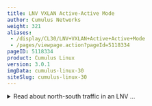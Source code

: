 ```yaml
---
title: LNV VXLAN Active-Active Mode
author: Cumulus Networks
weight: 321
aliases:
 - /display/CL30/LNV+VXLAN+Active+Active+Mode
 - /pages/viewpage.action?pageId=5118334
pageID: 5118334
product: Cumulus Linux
version: 3.0.1
imgData: cumulus-linux-30
siteSlug: cumulus-linux-30
---
```

<details>

*LNV active-active mode* allows a pair of
[MLAG](/version/cumulus-linux-30/Layer-1-and-Layer-2-Features/Multi-Chassis-Link-Aggregation-MLAG)
switches to act as a single VTEP, providing active-active VXLAN
termination for bare metal as well as virtualized workloads.

## Terminology and Definitions</span>

<table>
<colgroup>
<col style="width: 50%" />
<col style="width: 50%" />
</colgroup>
<thead>
<tr class="header">
<th><p>Term</p></th>
<th><p>Definition</p></th>
</tr>
</thead>
<tbody>
<tr class="odd">
<td><p>vxrd</p></td>
<td><p>VXLAN registration daemon. Runs on the switch that is mapping VLANs to VXLANs. The vxrd daemon needs to be configured to register to a service node. This turns the switch into a VTEP.</p></td>
</tr>
<tr class="even">
<td><p>VTEP</p></td>
<td><p>Virtual tunnel endpoint. This is an encapsulation and decapsulation point for VXLANs.</p></td>
</tr>
<tr class="odd">
<td><p>active-active VTEP</p></td>
<td><p>A pair of switches acting as a single VTEP.</p></td>
</tr>
<tr class="even">
<td><p>ToR</p></td>
<td><p>Top of Rack switch. Also referred to as a <em>leaf</em> or <em>access</em> switch.</p></td>
</tr>
<tr class="odd">
<td><p>Spine</p></td>
<td><p>The aggregation switch for multiple leafs. Specifically used when a data center is using a <a href="https://en.wikipedia.org/wiki/Clos_network" class="external-link">Clos network architecture.</a> Read more about the spine-leaf architecture in this <a href="http://go.cumulusnetworks.com/scalable-dcnetworks?utm_source=homepageslider&amp;utm_medium=search&amp;utm_campaign=Whitepaper-Building+Scalable+Datacenter+Networks" class="external-link">white paper</a>.</p></td>
</tr>
<tr class="even">
<td><p>vxsnd</p></td>
<td><p>VXLAN service node daemon, that can be run to register multiple VTEPs.</p></td>
</tr>
<tr class="odd">
<td><p>vxsn</p></td>
<td><p>The switch running the <code>vxsnd</code>. Also known as the VXLAN service node.</p></td>
</tr>
<tr class="even">
<td><p>exit leaf</p></td>
<td><p>A switch dedicated to peering the Clos network to an outside network. Also referred to as border leafs, service leafs or edge leafs.</p></td>
</tr>
<tr class="odd">
<td><p>anycast</p></td>
<td><p>When an IP address is advertised from multiple locations. Allows multiple devices to share the same IP and effectively load balance traffic across them. With LNV, anycast is used in 2 places:</p>
<ol>
<li><p>To share a VTEP IP address between a pair of MLAG switches.</p></li>
<li><p>To load balance traffic for service nodes (for example, service nodes share an IP address).</p></li>
</ol></td>
</tr>
<tr class="even">
<td><p>ASIC</p></td>
<td><p>Application-specific integrated circuit. Also referred to as hardware, or hardware accelerated. Encapsulation and decapsulation are required for the best performance VXLAN supported ASIC.</p></td>
</tr>
<tr class="odd">
<td><p>RIOT</p></td>
<td><p>Routing In and Out of Tunnels. Allows a VXLAN bridge to have a Switch VLAN interface associated with it, and traffic to exit a VXLAN into the layer 3 fabric.</p></td>
</tr>
</tbody>
</table>

## Configuring LNV Active-Active Mode</span>

LNV requires the following underlying technologies to work correctly.

<table>
<colgroup>
<col style="width: 50%" />
<col style="width: 50%" />
</colgroup>
<thead>
<tr class="header">
<th><p>Technology</p></th>
<th><p>More Information</p></th>
</tr>
</thead>
<tbody>
<tr class="odd">
<td><p>MLAG</p></td>
<td><p>Refer to the <a href="#src-5118334_LNVVXLANActive-ActiveMode-configuring">MLAG chapter</a> for more detailed configuration information. Configurations for the demonstration are provided below.</p></td>
</tr>
<tr class="even">
<td><p>OSPF or BGP</p></td>
<td><p>Refer to the <a href="/version/cumulus-linux-30/Layer-3-Features/Open-Shortest-Path-First-OSPF---Protocol">OSPF chapter</a> or the <a href="/version/cumulus-linux-30/Layer-3-Features/Border-Gateway-Protocol-BGP">BGP chapter</a> for more detailed configuration information. Configurations for the demonstration are provided below.</p></td>
</tr>
<tr class="odd">
<td><p>LNV</p></td>
<td><p>Refer to the LNV chapter for more detailed configuration information. Configurations for the demonstration are provided below.</p></td>
</tr>
<tr class="even">
<td><p>STP</p></td>
<td><p><a href="#src-5118334_LNVVXLANActive-ActiveMode-bpdu">BPDU filter and BPDU guard</a> should be enabled in the VXLAN interfaces if STP is enabled in the bridge that is connected to the VXLAN.<br />
Configurations for the demonstration are provided below.</p></td>
</tr>
</tbody>
</table>

### Active-Active VTEP Anycast IP Behavior</span>

Each individual switch within an MLAG pair should be provisioned with a
virtual IP address in the form of an anycast IP address for VXLAN
data-path termination. The VXLAN termination address is an anycast IP
address that you configure as a `clagd` parameter
(`clagd-vxlan-anycast-ip`) under the loopback interface. `clagd`
dynamically adds and removes this address as the loopback interface
address as follows:

|   |                                                                                                                                                                                                                                                            |
| - | ---------------------------------------------------------------------------------------------------------------------------------------------------------------------------------------------------------------------------------------------------------- |
| 1 | When the switches boot up,`  ifupdown2  `places all VXLAN interfaces in a [PROTO\_DOWN state](#src-5118334_LNVVXLANActive-ActiveMode-proto_down). The configured anycast addresses are not configured yet.                                                 |
| 2 | MLAG peering takes place, and a successful VXLAN interface consistency check between the switches occurs.                                                                                                                                                  |
| 3 | ` clagd  `(the daemon responsible for MLAG) adds the anycast address to the loopback interface. It then changes the local IP address of the VXLAN interface from a unique address to the anycast virtual IP address and puts the interface in an UP state. |

### Failure Scenario Behaviors</span>

| Scenario                                                                                      | Behavior                                                                                                                                                                                                                                                                                                                                                                            |
| --------------------------------------------------------------------------------------------- | ----------------------------------------------------------------------------------------------------------------------------------------------------------------------------------------------------------------------------------------------------------------------------------------------------------------------------------------------------------------------------------- |
| The peer link goes down.                                                                      | The primary MLAG switch continues to keep all VXLAN interfaces up with the anycast IP address while the secondary switch brings down all VXLAN interfaces and places them in a PROTO\_DOWN state. The secondary MLAG switch removes the anycast IP address from the loopback interface and changes the local IP address of the VXLAN interface to the configured unique IP address. |
| One of the switches goes down.                                                                | The other operational switch continues to use the anycast IP address.                                                                                                                                                                                                                                                                                                               |
| `clagd` is stopped.                                                                           | All VXLAN interfaces are put in a PROTO\_DOWN state. The anycast IP address is removed from the loopback interface and the local IP addresses of the VXLAN interfaces are changed from the anycast IP address to unique non-virtual IP addresses.                                                                                                                                   |
| MLAG peering could not be established between the switches.                                   | `clagd` brings up all the VXLAN interfaces after the reload timer expires with the configured unique IP address. This allows the VXLAN interface to be up and running on both switches even though peering is not established.                                                                                                                                                      |
| When the peer link goes down but the peer switch is up ( that is, the backup link is active). | All VXLAN interfaces are put into a PROTO\_DOWN state on the secondary switch.                                                                                                                                                                                                                                                                                                      |
| A configuration mismatch between the MLAG switches                                            | The VXLAN interface is placed into a PROTO\_DOWN state on the secondary switch.                                                                                                                                                                                                                                                                                                     |

### Checking VXLAN Interface Configuration Consistency</span>

The LNV active-active configuration for a given VXLAN interface has to
be consistent between the MLAG switches for correct traffic behavior.
MLAG ensures that the configuration consistency is met before bringing
the VXLAN interfaces up.

The consistency checks include:

  - The anycast virtual IP address for VXLAN termination must be the
    same on each pair of switches.

  - A VXLAN interface with the same VXLAN-ID must be configured and
    administratively up on both switches.

You can use the `clagctl` command to check if any VXLAN switches are in
a PROTO\_DOWN state.

### Configuring the Anycast IP Address</span>

With MLAG peering, both switches use an anycast IP address for VXLAN
encapsulation and decapsulation. This allows remote VTEPs to learn the
host MAC addresses attached to the MLAG switches against one logical
VTEP, even though the switches independently encapsulate and decapsulate
layer 2 traffic originating from the host. The anycast address under the
loopback interface can be configured as shown below.

{{% imgOld 0 %}}

**leaf01:** `/etc/network/interfaces` **snippet**

    auto lo
    iface lo inet loopback
      address 10.0.0.11/32
      vxrd-src-ip 10.0.0.11
      vxrd-svcnode-ip 10.10.10.10
      clagd-vxlan-anycast-ip 10.10.10.20

**leaf02:** `/etc/network/interfaces` **snippet**

    auto lo
    iface lo inet loopback
      address 10.0.0.12/32
      vxrd-src-ip 10.0.0.12
      vxrd-svcnode-ip 10.10.10.10
      clagd-vxlan-anycast-ip 10.10.10.20

#### Explanation of Variables</span>

<table>
<colgroup>
<col style="width: 50%" />
<col style="width: 50%" />
</colgroup>
<thead>
<tr class="header">
<th><p>Variable</p></th>
<th><p>Explanation</p></th>
</tr>
</thead>
<tbody>
<tr class="odd">
<td><pre><code>vxrd-src-ip</code></pre></td>
<td><p>The unique IP address for the vxrd to bind to.</p></td>
</tr>
<tr class="even">
<td><pre><code>vxrd-svcnode-ip</code></pre></td>
<td><p>The service node anycast IP address in the topology. In this demonstration, this is an anycast IP address being shared by both spine switches.</p></td>
</tr>
<tr class="odd">
<td><pre><code>clagd-vxlan-anycast-ip</code></pre></td>
<td><p>The anycast address for the MLAG pair to share and bind to when MLAG is up and running.</p></td>
</tr>
</tbody>
</table>

## Example VXLAN Active-Active Configuration</span>

{{% imgOld 1 %}}

Note the configuration of the local IP address in the VXLAN interfaces
below. They are configured with individual IP addresses, which `clagd`
changes to anycast upon MLAG peering.

### Quagga Configuration</span>

The layer 3 fabric can be configured using BGP or OSPF. The following
example uses BGP unnumbered. The MLAG switch configuration for the
topology above is shown below.

### Layer 3 IP Addressing</span>

The IP address configuration for this example:

<table>
<colgroup>
<col style="width: 50%" />
<col style="width: 50%" />
</colgroup>
<tbody>
<tr class="odd">
<td><p><strong>spine01:</strong> <code>/etc/network/interfaces</code></p>
<pre><code>auto lo
iface lo inet loopback
    address 10.0.0.21/32
    address 10.10.10.10/32
    
auto eth0
iface eth0 inet dhcp
 
# downlinks
auto swp1
iface swp1
 
auto swp2
iface swp2
 
auto swp3
iface swp3
 
auto swp4
iface swp4
 
auto swp29
iface swp29
 
auto swp30
iface swp30</code></pre></td>
<td><p><strong>spine02:</strong> <code>/etc/network/interfaces</code></p>
<pre><code>auto lo
iface lo inet loopback
    address 10.0.0.22/32
    address 10.10.10.10/32
 
auto eth0
iface eth0 inet dhcp
 
# downlinks
auto swp1
iface swp1
 
auto swp2
iface swp2
 
auto swp3
iface swp3
 
auto swp4
iface swp4
 
auto swp29
iface swp29
 
auto swp30
iface swp30</code></pre></td>
</tr>
<tr class="even">
<td><p><strong>leaf01:</strong> <code>/etc/network/interfaces</code></p>
<pre><code>auto lo
iface lo inet loopback
    address 10.0.0.11/32
    vxrd-src-ip 10.0.0.11
    vxrd-svcnode-ip 10.10.10.10
    clagd-vxlan-anycast-ip 10.10.10.20
       
auto eth0
iface eth0 inet dhcp
 
# peerlinks
auto swp49
iface swp49
 
auto swp50
iface swp50
 
auto peerlink
iface peerlink
  bond-slaves swp49 swp50
  bond-mode 802.3ad
  bond-miimon 100
  bond-use-carrier 1
  bond-lacp-rate 1
  bond-min-links 1
  bond-xmit-hash-policy layer3+4
      
auto peerlink.4094
iface peerlink.4094
  address 169.254.1.1/30
  clagd-peer-ip 169.254.1.2
  clagd-backup-ip 10.0.0.12 
  clagd-sys-mac 44:39:39:FF:40:94
 
# Downlinks
auto swp1
iface swp1
 
  
auto bond0 
iface bond0
    bond-slaves swp1 
    clag-id 1
    bond-miimon 100
    bond-min-links 1
    bond-mode 802.3ad
    bond-xmit-hash-policy layer3+4
    bond-lacp-rate 1       
 
# bridges / vlan that contain peerlink and downlinks for L2 connectivity
 
auto native
iface native
  bridge-ports peerlink bond0 vxlan1
  bridge-stp on
  mstpctl-portbpdufilter vxlan1=yes
  mstpctl-bpduguard vxlan1=yes 
     
auto vlan10
iface vlan10
  bridge-ports peerlink.10 bond0.10 vxlan10
  bridge-stp on
  mstpctl-portbpdufilter vxlan10=yes
  mstpctl-bpduguard vxlan10=yes      
 
auto vlan20
iface vlan20
  bridge-ports peerlink.20 bond0.20 vxlan20
  bridge-stp on
  mstpctl-portbpdufilter vxlan20=yes
  mstpctl-bpduguard vxlan20=yes
 
#vxlan config
auto vxlan1
iface vxlan1
  vxlan-id 1
  vxlan-local-tunnelip 10.0.0.11
  
auto vxlan10
iface vxlan10
  vxlan-id 10
  vxlan-local-tunnelip 10.0.0.11
    
auto vxlan20
iface vxlan20
  vxlan-id 20
  vxlan-local-tunnelip 10.0.0.11
  
# uplinks
auto swp51
iface swp51
 
auto swp52
iface swp52  </code></pre></td>
<td><p><strong>leaf02:</strong> <code>/etc/network/interfaces</code></p>
<pre><code>auto lo
iface lo inet loopback
    address 10.0.0.12/32
    vxrd-src-ip 10.0.0.12
    vxrd-svcnode-ip 10.10.10.10
    clagd-vxlan-anycast-ip 10.10.10.20
       
auto eth0
iface eth0 inet dhcp
 
# peerlinks
auto swp49
iface swp49
 
auto swp50
iface swp50
 
auto peerlink
iface peerlink
  bond-slaves swp49 swp50
  bond-mode 802.3ad
  bond-miimon 100
  bond-use-carrier 1
  bond-lacp-rate 1
  bond-min-links 1
  bond-xmit-hash-policy layer3+4
      
auto peerlink.4094
iface peerlink.4094
  address 169.254.1.2/30
  clagd-peer-ip 169.254.1.1
  clagd-backup-ip 10.0.0.11
  clagd-sys-mac 44:39:39:FF:40:94
 
# Downlinks
auto swp1
iface swp1
 
  
auto bond0 
iface bond0
    bond-slaves swp1 
    clag-id 1
    bond-miimon 100
    bond-min-links 1
    bond-mode 802.3ad
    bond-xmit-hash-policy layer3+4
    bond-lacp-rate 1       
 
# bridges / vlan that contain peerlink and downlinks for L2 connectivity
 
auto native
iface native
  bridge-ports peerlink bond0 vxlan1
  bridge-stp on
  mstpctl-portbpdufilter vxlan1=yes
  mstpctl-bpduguard vxlan1=yes    
   
auto vlan10
iface vlan10
  bridge-ports peerlink.10 bond0.10 vxlan10
  bridge-stp on
  mstpctl-portbpdufilter vxlan10=yes
  mstpctl-bpduguard vxlan10=yes      
 
auto vlan20
iface vlan20
  bridge-ports peerlink.20 bond0.20 vxlan20
  bridge-stp on
  mstpctl-portbpdufilter vxlan20=yes
  mstpctl-bpduguard vxlan20=yes
 
#vxlan config
auto vxlan1
iface vxlan1
  vxlan-id 1
  vxlan-local-tunnelip 10.0.0.12
  
auto vxlan10
iface vxlan10
  vxlan-id 10
  vxlan-local-tunnelip 10.0.0.12
    
auto vxlan20
iface vxlan20
  vxlan-id 20
  vxlan-local-tunnelip 10.0.0.12
  
# uplinks
auto swp51
iface swp51
 
auto swp52
iface swp52  </code></pre></td>
</tr>
<tr class="odd">
<td><p><strong>leaf3:</strong> <code>/etc/network/interfaces</code></p>
<pre><code>auto lo
iface lo inet loopback
  address 10.0.0.13/32
  vxrd-src-ip 10.0.0.13
  vxrd-svcnode-ip 10.10.10.10
  clagd-vxlan-anycast-ip 10.10.10.30
       
auto eth0
iface eth0 inet dhcp
 
# peerlinks
auto swp49
iface swp49
 
auto swp50
iface sw50p
 
auto peerlink
iface peerlink
  bond-slaves swp49 swp50
  bond-mode 802.3ad
  bond-miimon 100
  bond-use-carrier 1
  bond-lacp-rate 1
  bond-min-links 1
  bond-xmit-hash-policy layer3+4
      
auto peerlink.4094
iface peerlink.4094
  address 169.254.1.1/30
  clagd-peer-ip 169.254.1.2
  clagd-backup-ip 10.0.0.14
  clagd-sys-mac 44:39:39:FF:40:95
 
# Downlinks
auto swp1
iface swp1
  
auto bond0 
iface bond0
    bond-slaves swp1 
    clag-id 1
    bond-miimon 100
    bond-min-links 1
    bond-mode 802.3ad
    bond-xmit-hash-policy layer3+4
    bond-lacp-rate 1       
 
# bridges / vlan that contain peerlink and downlinks for L2 connectivity
 
auto native
iface native
  bridge-ports peerlink bond0 vxlan1
  bridge-stp on
  mstpctl-portbpdufilter vxlan1=yes
  mstpctl-bpduguard vxlan1=yes    
   
auto vlan10
iface vlan10
  bridge-ports peerlink.10 bond0.10 vxlan10
  bridge-stp on
  mstpctl-portbpdufilter vxlan10=yes
  mstpctl-bpduguard vxlan10=yes      
 
auto vlan20
iface vlan20
  bridge-ports peerlink.20 bond0.20 vxlan20
  bridge-stp on
  mstpctl-portbpdufilter vxlan20=yes
  mstpctl-bpduguard vxlan20=yes
 
#vxlan config
auto vxlan1
iface vxlan1
  vxlan-id 1
  vxlan-local-tunnelip 10.0.0.13
    
auto vxlan10
iface vxlan10
  vxlan-id 10
  vxlan-local-tunnelip 10.0.0.13
    
auto vxlan20
iface vxlan20
  vxlan-id 20
  vxlan-local-tunnelip 10.0.0.13
  
# uplinks
auto swp51
iface swp51
 
auto swp52
iface swp52    </code></pre></td>
<td><p><strong>leaf4:</strong> <code>/etc/network/interfaces</code></p>
<pre><code>auto lo
iface lo inet loopback
  address 10.0.0.14/32
  vxrd-src-ip 10.0.0.14
  vxrd-svcnode-ip 10.10.10.10
  clagd-vxlan-anycast-ip 10.10.10.30
       
auto eth0
iface eth0 inet dhcp
 
# peerlinks
auto swp49
iface swp49
 
auto swp50
iface swp50
 
auto peerlink
iface peerlink
  bond-slaves swp49 swp50
  bond-mode 802.3ad
  bond-miimon 100
  bond-use-carrier 1
  bond-lacp-rate 1
  bond-min-links 1
  bond-xmit-hash-policy layer3+4
      
auto peerlink.4094
iface peerlink.4094
  address 169.254.1.2/30
  clagd-peer-ip 169.254.1.1
  clagd-backup-ip 10.0.0.13
  clagd-sys-mac 44:39:39:FF:40:95
 
# Downlinks
auto swp1
iface swp1
  
auto bond0 
iface bond0
    bond-slaves swp1 
    clag-id 1
    bond-miimon 100
    bond-min-links 1
    bond-mode 802.3ad
    bond-xmit-hash-policy layer3+4
    bond-lacp-rate 1       
 
# bridges / vlan that contain peerlink and downlinks for L2 connectivity
 
auto native
iface native
  bridge-ports peerlink bond0 vxlan1
  bridge-stp on
  mstpctl-portbpdufilter vxlan1=yes
  mstpctl-bpduguard vxlan1=yes    
   
auto vlan10
iface vlan10
  bridge-ports peerlink.10 bond0.10 vxlan10
  bridge-stp on
  mstpctl-portbpdufilter vxlan10=yes
  mstpctl-bpduguard vxlan10=yes      
 
auto vlan20
iface vlan20
  bridge-ports peerlink.20 bond0.20 vxlan20
  bridge-stp on
  mstpctl-portbpdufilter vxlan20=yes
  mstpctl-bpduguard vxlan20=yes
 
#vxlan config
auto vxlan1
iface vxlan1
  vxlan-id 1
  vxlan-local-tunnelip 10.0.0.14
  
auto vxlan10
iface vxlan10
  vxlan-id 10
  vxlan-local-tunnelip 10.0.0.14
    
auto vxlan20
iface vxlan20
  vxlan-id 20
  vxlan-local-tunnelip 10.0.0.14
  
# uplinks
auto swp51
iface swp51
 
auto swp52
iface swp52    </code></pre></td>
</tr>
</tbody>
</table>

### Quagga Configuration</span>

The service nodes and registration nodes must all be routable between
each other. The L3 fabric on Cumulus Linux can either be BGP or OSPF. In
this example, OSPF is used to demonstrate full reachability.

The Quagga configuration using OSPF:

<table>
<colgroup>
<col style="width: 50%" />
<col style="width: 50%" />
</colgroup>
<tbody>
<tr class="odd">
<td><p><strong>spine01:</strong>/etc/quagga/Quagga.conf</p>
<pre><code>!
interface swp1
 no ipv6 nd suppress-ra
 ipv6 nd ra-interval 3
!
interface swp2
 no ipv6 nd suppress-ra
 ipv6 nd ra-interval 3
!
interface swp3
 no ipv6 nd suppress-ra
 ipv6 nd ra-interval 3
!
interface swp4
 no ipv6 nd suppress-ra
 ipv6 nd ra-interval 3
!
interface swp29
 no ipv6 nd suppress-ra
 ipv6 nd ra-interval 3
!
interface swp30
 no ipv6 nd suppress-ra
 ipv6 nd ra-interval 3
!
router bgp 65020
  bgp router-id 10.0.0.21
  network 10.0.0.21/32
  network 10.10.10.10/32
  maximum-paths 64
  bgp bestpath as-path multipath-relax
  bgp bestpath compare-routerid
  bgp default show-hostname  
  neighbor FABRIC peer-group
  neighbor FABRIC remote-as external
  neighbor FABRIC description Internal Fabric Network
  neighbor FABRIC advertisement-interval 0
  neighbor FABRIC timers 1 3
  neighbor FABRIC timers connect 3
  neighbor FABRIC capability extended-nexthop
  neighbor FABRIC prefix-list dc-spine in
  neighbor FABRIC prefix-list dc-spine out
  neighbor swp1 interface
  neighbor swp1 peer-group FABRIC
  neighbor swp2 interface
  neighbor swp2 peer-group FABRIC
  neighbor swp3 interface
  neighbor swp3 peer-group FABRIC
  neighbor swp4 interface
  neighbor swp4 peer-group FABRIC
  neighbor swp29 interface
  neighbor swp29 peer-group FABRIC
  neighbor swp30 interface
  neighbor swp30 peer-group FABRIC      
!
ip prefix-list dc-spine seq 10 permit 0.0.0.0/0
ip prefix-list dc-spine seq 15 permit 10.0.0.0/24 le 32
ip prefix-list dc-spine seq 20 permit 10.10.10.0/24 le 32
ip prefix-list dc-spine seq 30 permit 172.16.1.0/24
ip prefix-list dc-spine seq 40 permit 172.16.2.0/24
ip prefix-list dc-spine seq 50 permit 172.16.3.0/24
ip prefix-list dc-spine seq 60 permit 172.16.4.0/24
ip prefix-list dc-spine seq 500 deny any
!</code></pre></td>
<td><p><strong>spine02:</strong> /etc/quagga/Quagga.conf</p>
<pre><code>!
interface swp1
 no ipv6 nd suppress-ra
 ipv6 nd ra-interval 3
!
interface swp2
 no ipv6 nd suppress-ra
 ipv6 nd ra-interval 3
!
interface swp3
 no ipv6 nd suppress-ra
 ipv6 nd ra-interval 3
!
interface swp4
 no ipv6 nd suppress-ra
 ipv6 nd ra-interval 3
!
interface swp29
 no ipv6 nd suppress-ra
 ipv6 nd ra-interval 3
!
interface swp30
 no ipv6 nd suppress-ra
 ipv6 nd ra-interval 3
!
router bgp 65020
  bgp router-id 10.0.0.22
  network 10.0.0.22/32
  network 10.10.10.10/32
  maximum-paths 64
  bgp bestpath as-path multipath-relax
  bgp bestpath compare-routerid
  bgp default show-hostname  
  neighbor FABRIC peer-group
  neighbor FABRIC remote-as external
  neighbor FABRIC description Internal Fabric Network
  neighbor FABRIC advertisement-interval 0
  neighbor FABRIC timers 1 3
  neighbor FABRIC timers connect 3
  neighbor FABRIC capability extended-nexthop
  neighbor FABRIC prefix-list dc-spine in
  neighbor FABRIC prefix-list dc-spine out
  neighbor swp1 interface
  neighbor swp1 peer-group FABRIC
  neighbor swp2 interface
  neighbor swp2 peer-group FABRIC
  neighbor swp3 interface
  neighbor swp3 peer-group FABRIC
  neighbor swp4 interface
  neighbor swp4 peer-group FABRIC
  neighbor swp29 interface
  neighbor swp29 peer-group FABRIC  
  neighbor swp30 interface
  neighbor swp30 peer-group FABRIC  
!
ip prefix-list dc-spine seq 10 permit 0.0.0.0/0
ip prefix-list dc-spine seq 15 permit 10.0.0.0/24 le 32
ip prefix-list dc-spine seq 20 permit 10.10.10.0/24 le 32
ip prefix-list dc-spine seq 30 permit 172.16.1.0/24
ip prefix-list dc-spine seq 40 permit 172.16.2.0/24
ip prefix-list dc-spine seq 50 permit 172.16.3.0/24
ip prefix-list dc-spine seq 60 permit 172.16.4.0/24
ip prefix-list dc-spine seq 500 deny any
!</code></pre></td>
</tr>
<tr class="even">
<td><p><strong>leaf01:</strong> /etc/quagga/Quagga.conf</p>
<pre><code>!
interface swp51
 no ipv6 nd suppress-ra
 ipv6 nd ra-interval 3
!
interface swp52
 no ipv6 nd suppress-ra
 ipv6 nd ra-interval 3
!
router bgp 65011
  bgp router-id 10.0.0.11
  network 10.0.0.11/32 
  network 172.16.1.0/24
  network 10.10.10.20/32
  maximum-paths 64
  bgp bestpath as-path multipath-relax
  bgp bestpath compare-routerid
  bgp default show-hostname  
  neighbor FABRIC peer-group
  neighbor FABRIC remote-as external
  neighbor FABRIC description Internal Fabric Network
  neighbor FABRIC advertisement-interval 0
  neighbor FABRIC timers 1 3
  neighbor FABRIC timers connect 3
  neighbor FABRIC capability extended-nexthop
  neighbor FABRIC filter-list dc-leaf-out out
  neighbor swp51 interface
  neighbor swp51 peer-group FABRIC
  neighbor swp52 interface
  neighbor swp52 peer-group FABRIC
!
ip as-path access-list dc-leaf-out permit ^$
!</code></pre></td>
<td><p><strong>leaf02:</strong> /etc/quagga/Quagga.conf</p>
<pre><code>!
interface swp51
 no ipv6 nd suppress-ra
 ipv6 nd ra-interval 3
!
interface swp52
 no ipv6 nd suppress-ra
 ipv6 nd ra-interval 3
!
router bgp 65012
  bgp router-id 10.0.0.12
  network 10.0.0.12/32
  network 172.16.1.0/24
  network 10.10.10.20/32
  maximum-paths 64
  bgp bestpath as-path multipath-relax
  bgp bestpath compare-routerid
  bgp default show-hostname  
  neighbor FABRIC peer-group
  neighbor FABRIC remote-as external
  neighbor FABRIC description Internal Fabric Network
  neighbor FABRIC advertisement-interval 0
  neighbor FABRIC timers 1 3
  neighbor FABRIC timers connect 3
  neighbor FABRIC capability extended-nexthop
  neighbor FABRIC filter-list dc-leaf-out out
  neighbor swp51 interface
  neighbor swp51 peer-group FABRIC
  neighbor swp52 interface
  neighbor swp52 peer-group FABRIC
!
ip as-path access-list dc-leaf-out permit ^$
!</code></pre></td>
</tr>
<tr class="odd">
<td><p><strong>leaf03:</strong> /etc/quagga/Quagga.conf</p>
<pre><code>!
interface swp51
 no ipv6 nd suppress-ra
 ipv6 nd ra-interval 3
!
interface swp52
 no ipv6 nd suppress-ra
 ipv6 nd ra-interval 3
!
router bgp 65013
  bgp router-id 10.0.0.13
  network 10.0.0.13/32
  network 172.16.3.0/24
  network 10.10.10.30/32
  maximum-paths 64
  bgp bestpath as-path multipath-relax
  bgp bestpath compare-routerid
  bgp default show-hostname  
  neighbor FABRIC peer-group
  neighbor FABRIC remote-as external
  neighbor FABRIC description Internal Fabric Network
  neighbor FABRIC advertisement-interval 0
  neighbor FABRIC timers 1 3
  neighbor FABRIC timers connect 3
  neighbor FABRIC capability extended-nexthop
  neighbor FABRIC filter-list dc-leaf-out out
  neighbor swp51 interface
  neighbor swp51 peer-group FABRIC
  neighbor swp52 interface
  neighbor swp52 peer-group FABRIC
!
ip as-path access-list dc-leaf-out permit ^$
!</code></pre></td>
<td><p><strong>leaf04:</strong> /etc/quagga/Quagga.conf</p>
<pre><code>!
interface swp51
 no ipv6 nd suppress-ra
 ipv6 nd ra-interval 3
!
interface swp52
 no ipv6 nd suppress-ra
 ipv6 nd ra-interval 3
!
router bgp 65014
  bgp router-id 10.0.0.14
  network 10.0.0.14/32
  network 172.16.3.0/24
  network 10.10.10.30/32
  maximum-paths 64
  bgp bestpath as-path multipath-relax
  bgp bestpath compare-routerid
  bgp default show-hostname  
  neighbor FABRIC peer-group
  neighbor FABRIC remote-as external
  neighbor FABRIC description Internal Fabric Network
  neighbor FABRIC advertisement-interval 0
  neighbor FABRIC timers 1 3
  neighbor FABRIC timers connect 3
  neighbor FABRIC capability extended-nexthop
  neighbor FABRIC filter-list dc-leaf-out out
  neighbor swp51 interface
  neighbor swp51 peer-group FABRIC
  neighbor swp52 interface
  neighbor swp52 peer-group FABRIC
!
ip as-path access-list dc-leaf-out permit ^$
!</code></pre></td>
</tr>
</tbody>
</table>

### Host Configuration</span>

In this example, the servers are running Ubuntu 14.04. A layer2 bond
must be mapped from server01 and server03 to the respective switch. In
Ubuntu this is done with subinterfaces.

<table>
<colgroup>
<col style="width: 50%" />
<col style="width: 50%" />
</colgroup>
<tbody>
<tr class="odd">
<td><p><strong>server01</strong></p>
<pre><code>auto lo
iface lo inet loopback
 
auto lo
iface lo inet static
  address 10.0.0.31/32
  
auto eth0
iface eth0 inet dhcp
 
auto eth1
iface eth1 inet manual
    bond-master bond0
        
auto eth2
iface eth2 inet manual
    bond-master bond0
    
auto bond0
iface bond0 inet static
  bond-slaves none
  bond-miimon 100
  bond-min-links 1
  bond-mode 802.3ad
  bond-xmit-hash-policy layer3+4
  bond-lacp-rate 1
  address 172.16.1.101/24
 
auto bond0.10
iface bond0.10 inet static
  address 172.16.10.101/24
  
auto bond0.20
iface bond0.20 inet static
  address 172.16.20.101/24</code></pre></td>
<td><p><strong>server03</strong></p>
<pre><code>auto lo
iface lo inet loopback
 
auto lo
iface lo inet static
  address 10.0.0.33/32
  
auto eth0
iface eth0 inet dhcp
 
auto eth1
iface eth1 inet manual
    bond-master bond0
        
auto eth2
iface eth2 inet manual
    bond-master bond0
    
auto bond0
iface bond0 inet static
  bond-slaves none
  bond-miimon 100
  bond-min-links 1
  bond-mode 802.3ad
  bond-xmit-hash-policy layer3+4
  bond-lacp-rate 1
  address 172.16.1.103/24
 
auto bond0.10
iface bond0.10 inet static
  address 172.16.10.103/24
  
auto bond0.20
iface bond0.20 inet static
  address 172.16.20.103/24</code></pre></td>
</tr>
</tbody>
</table>

### Enable the Registration Daemon</span>

The registration daemon (`vxrd`) must be enabled on each ToR switch
acting as a VTEP, that is participating in LNV. The daemon is installed
by default.

1.  Open the `/etc/default/vxrd` configuration file in a text editor.

2.  Enable the daemon, then save the file.
    
        START=yes

3.  Restart the `vxrd` daemon.
    
        cumulus@leaf:~$ sudo systemctl restart vxrd.service

### Configuring a VTEP</span>

The registration node was configured earlier in
`/etc/network/interfaces`; no additional configuration is typically
needed. Alternatively, the configuration can be done in
`/etc/vxrd.conf`, which has additional configuration knobs available.

### Enable the Service Node Daemon</span>

1.  Open the `/etc/default/vxsnd` configuration file in a text editor.

2.  Enable the daemon, then save the file:
    
        START=yes

3.  Restart the daemon.
    
        cumulus@spine:~$ sudo systemctl restart vxsnd.service

### Configuring the Service Node</span>

To configure the service node daemon, edit the `/etc/vxsnd.conf`
configuration file:

<table>
<colgroup>
<col style="width: 50%" />
<col style="width: 50%" />
</colgroup>
<tbody>
<tr class="odd">
<td><details>
<p><strong>spine01:</strong> /etc/vxsnd.conf</p>
<pre><code>svcnode_ip = 10.10.10.10
 
src_ip = 10.0.0.21
 
svcnode_peers = 10.0.0.21 10.0.0.22</code></pre>
<summary>Full configuration of vxsnd.conf </summary>
<pre><code>[common]
# Log level is one of DEBUG, INFO, WARNING, ERROR, CRITICAL
#loglevel = INFO
 
# Destination for log message.  Can be a file name, &#39;stdout&#39;, or &#39;syslog&#39;
#logdest = syslog
 
# log file size in bytes. Used when logdest is a file
#logfilesize = 512000
 
# maximum number of log files stored on disk. Used when logdest is a file
#logbackupcount = 14
 
# The file to write the pid. If using monit, this must match the one
# in the vxsnd.rc
#pidfile = /var/run/vxsnd.pid
 
# The file name for the unix domain socket used for mgmt.
#udsfile = /var/run/vxsnd.sock
 
# UDP port for vxfld control messages
#vxfld_port = 10001
 
# This is the address to which registration daemons send control messages for
# registration and/or BUM packets for replication
svcnode_ip = 10.10.10.10
 
# Holdtime (in seconds) for soft state. It is used when sending a
# register msg to peers in response to learning a &lt;vni, addr&gt; from a
# VXLAN data pkt
#holdtime = 90
 
# Local IP address to bind to for receiving inter-vxsnd control traffic
src_ip = 10.0.0.21
 
[vxsnd]
# Space separated list of IP addresses of vxsnd to share state with
svcnode_peers = 10.0.0.21 10.0.0.22
 
# When set to true, the service node will listen for vxlan data traffic
# Note: Use 1, yes, true, or on, for True and 0, no, false, or off,
# for False
#enable_vxlan_listen = true
 
# When set to true, the svcnode_ip will be installed on the loopback
# interface, and it will be withdrawn when the vxsnd is no longer in
# service.  If set to true, the svcnode_ip configuration
# variable must be defined.
# Note: Use 1, yes, true, or on, for True and 0, no, false, or off,
# for False
#install_svcnode_ip = false
 
# Seconds to wait before checking the database to age out stale entries
#age_check = 90</code></pre>
</details></td>
<td><details>
<p><strong>spine02:</strong> <code>/etc/vxsnd.conf</code></p>
<pre><code>svcnode_ip = 10.10.10.10
 
src_ip = 10.0.0.22
 
svcnode_peers = 10.0.0.21 10.0.0.22</code></pre>
<summary>Full configuration of vxsnd.conf </summary>
<pre><code>[common]
# Log level is one of DEBUG, INFO, WARNING, ERROR, CRITICAL
#loglevel = INFO
 
# Destination for log message.  Can be a file name, &#39;stdout&#39;, or &#39;syslog&#39;
#logdest = syslog
 
# log file size in bytes. Used when logdest is a file
#logfilesize = 512000
 
# maximum number of log files stored on disk. Used when logdest is a file
#logbackupcount = 14
 
# The file to write the pid. If using monit, this must match the one
# in the vxsnd.rc
#pidfile = /var/run/vxsnd.pid
 
# The file name for the unix domain socket used for mgmt.
#udsfile = /var/run/vxsnd.sock
 
# UDP port for vxfld control messages
#vxfld_port = 10001
 
# This is the address to which registration daemons send control messages for
# registration and/or BUM packets for replication
svcnode_ip = 10.10.10.10
 
# Holdtime (in seconds) for soft state. It is used when sending a
# register msg to peers in response to learning a &lt;vni, addr&gt; from a
# VXLAN data pkt
#holdtime = 90
 
# Local IP address to bind to for receiving inter-vxsnd control traffic
src_ip = 10.0.0.22
 
[vxsnd]
# Space separated list of IP addresses of vxsnd to share state with
svcnode_peers = 10.0.0.21 10.0.0.22
 
# When set to true, the service node will listen for vxlan data traffic
# Note: Use 1, yes, true, or on, for True and 0, no, false, or off,
# for False
#enable_vxlan_listen = true
 
# When set to true, the svcnode_ip will be installed on the loopback
# interface, and it will be withdrawn when the vxsnd is no longer in
# service.  If set to true, the svcnode_ip configuration
# variable must be defined.
# Note: Use 1, yes, true, or on, for True and 0, no, false, or off,
# for False
#install_svcnode_ip = false
 
# Seconds to wait before checking the database to age out stale entries
#age_check = 90</code></pre>
</details></td>
</tr>
</tbody>
</table>

## North-South Traffic in an LNV Environment (Advanced)</span>

The following configuration is recommended for advanced users, because
it describes a non-standard configuration where the service node and
registration node reside on the same switch, which is not the supported
use case.

<summary>Read about north-south traffic in an LNV ... </summary>

The table below covers some of the scenarios for configuring VXLAN
gateways (for traffic to exit an L2 VXLAN), as well as a few
advantages/caveats of each:

<table>
<colgroup>
<col style="width: 33%" />
<col style="width: 33%" />
<col style="width: 33%" />
</colgroup>
<thead>
<tr class="header">
<th><p>Gateway Is Configured</p></th>
<th><p>Advantages</p></th>
<th><p>Caveats</p></th>
</tr>
</thead>
<tbody>
<tr class="odd">
<td><p>Using a pair of exit leafs</p></td>
<td><p>This is the simplest configuration available. Many large data centers use exit leafs to allow for consolidation of network services (firewalls, load balancers, etc); performing the VXLAN gateway on the exit leafs is thus a logical choice. None of the caveats for the other two configuration methods exist for exit leafs.</p></td>
<td><ul>
<li><p>Exit leafs should be able to handle all VXLANs simultaneously (since they have to act as a gateway for every VXLAN configured).</p></li>
<li><p>The bandwidth that the data center holistically has to service providers should be able to be handled by the exit leafs.</p></li>
<li><p>In high bandwidth scenarios these caveats can be mitigated by having multiple pairs of exit leafs.</p></li>
</ul></td>
</tr>
<tr class="even">
<td><p>Using every pair of leafs</p></td>
<td><p>Any pair of leafs can allow traffic to exit to the internet.</p></td>
<td><p>If VXLAN tenant separation must be maintained (so VXLAN10 can't talk to VXLAN20 ever without going through a firewall), iptables/ACLs or VRFs must be used to separate traffic, to ensure it can't bypass security policies. This increases complexity on the rest of the network, as policies must exist on all devices to keep traffic segregated. If there is no segregation requirements, this caveat does not exist.</p></td>
</tr>
<tr class="odd">
<td><p>Using a pair of spines</p></td>
<td><p>Configuration complexity only exists on the Spine switches, Leaf switches have no configuration changes from a default LNV configuration. This also works for small data centers or a PoP (Point of Presence) where exit leafs are out of scope.</p></td>
<td><p>The <code>vxrd</code> and <code>vxsnd</code> daemon must be on the same pair of switches. This means that 4 IP addresses must be used on conjunction and distributed into the fabric:</p>
<ul>
<li><p>One unique loopback IP address for <code>vxrd</code></p></li>
<li><p>One anycast for <code>vxrd</code></p></li>
<li><p>One unique loopback IP address for <code>vxsnd</code></p></li>
<li><p>One anycast for <code>vxsnd</code></p></li>
</ul>
<p>This is because <code>vxrd</code> and <code>vxsnd</code> use the same port to communicate, and need another set of IP addresses to make a different socket (IP address + port) to allow communication to happen between the <code>vxrd</code> and <code>vxsnd</code> daemons properly.</p></td>
</tr>
</tbody>
</table>

### <span id="src-5118334_LNVVXLANActive-ActiveMode-exitleafs" class="confluence-anchor-link"></span>Using a Pair of Exit Leafs </span>

One method of exiting a network is using the gateway on the exit leafs
themselves.

#### Exiting a VXLAN with a Broadcom Trident II</span>

The Trident II ASIC has a limitation where a L2 bridge that contains a
VXLAN interface can not also have an IP address assigned to it. This is
an expected limitation with this ASIC, because of the ordering of the
decapsulation. A packet that is decapsulated will already have passed
the portion of the ASIC capable of reading the IP address lookup (for
example, VXLAN lookup happens before IP address lookup).

Refer to the [Cumulus Networks Hardware Compatibility
List](https://cumulusnetworks.com/hcl) to determine which ASIC is
running on the switch.

The code snippet below illustrates this concept:

    auto example_bridge
    iface example_bridge
      bridge-ports VXLAN10 
      address 5.5.5.1/24
     
    auto VXLAN10
    iface VXLAN10
      vxlan-id 10

{{%notice warning%}}

The above snippet will not work on ASICs not capable of RIOT. This will
not work on the Broadcom Trident II.

{{%/notice%}}

To solve this issue in environments where the Broadcom Trident II is
used, a loopback cable can be configured (literally take a cable and
attach both ends to the same switch). This will allow the switch to
attach an IP address to a bridge that also contains a VXLAN. If
additional bandwidth is required for the gateway, a bond (also known as
an Etherchannel) can be configured as well.

The example configurations below represent a reference topology for exit
leafs with Broadcom Trident II ASICs:

<table>
<colgroup>
<col style="width: 50%" />
<col style="width: 50%" />
</colgroup>
<tbody>
<tr class="odd">
<td><p><strong>exit01:</strong> /etc/network/interfaces <strong>snippet</strong></p>
<pre><code>#interface for T2 configured as loopback cable
auto hyperloopin
iface hyperloopin
  bond-slaves swp45 swp47    
  bond-miimon 100
  bond-min-links 1
  bond-mode 802.3ad
  bond-xmit-hash-policy layer3+4
  bond-lacp-rate 1
 
auto hyperloopout
iface hyperloopout
  bond-slaves swp46 swp48    
  bond-miimon 100
  bond-min-links 1
  bond-mode 802.3ad
  bond-xmit-hash-policy layer3+4
  bond-lacp-rate 1
 
auto vlan1svi
iface vlan1svi
  bridge-ports hyperloopout
  address 172.16.1.2/24
  address-virtual 00:00:5e:00:01:01 172.16.1.1/24
 
auto native
iface native
  bridge-ports peerlink bond0 vxlan1 hyperloopin
  bridge-stp on
  mstpctl-portbpdufilter vxlan1=yes
  mstpctl-bpduguard vxlan1=yes    </code></pre>
<summary>Full Configuration for /etc/network/interfaces </summary>
<pre><code>auto lo
iface lo inet loopback
  address 10.0.0.41/32
  vxrd-src-ip 10.0.0.41
  vxrd-svcnode-ip 10.10.10.10
  clagd-vxlan-anycast-ip 10.10.10.40
       
auto eth0
iface eth0 inet dhcp
 
# peerlinks
auto swp49
iface swp49
 
auto swp50
iface swp50
 
auto peerlink
iface peerlink
  bond-slaves swp49 swp50
  bond-mode 802.3ad
  bond-miimon 100
  bond-use-carrier 1
  bond-lacp-rate 1
  bond-min-links 1
  bond-xmit-hash-policy layer3+4
      
auto peerlink.4094
iface peerlink.4094
  address 169.254.1.1/30
  clagd-peer-ip 169.254.1.2
  clagd-backup-ip 10.0.0.42
  clagd-sys-mac 44:39:39:FF:40:96
 
# Downlinks
auto swp1
iface swp1
  
auto bond0 
iface bond0
    bond-slaves swp1 
    clag-id 1
    bond-miimon 100
    bond-min-links 1
    bond-mode 802.3ad
    bond-xmit-hash-policy layer3+4
    bond-lacp-rate 1       
 
#interface for T2 configured as loopback cable
auto hyperloopin
iface hyperloopin
  bond-slaves swp45 swp47    
  bond-miimon 100
  bond-min-links 1
  bond-mode 802.3ad
  bond-xmit-hash-policy layer3+4
  bond-lacp-rate 1
 
auto hyperloopout
iface hyperloopout
  bond-slaves swp46 swp48    
  bond-miimon 100
  bond-min-links 1
  bond-mode 802.3ad
  bond-xmit-hash-policy layer3+4
  bond-lacp-rate 1
 
auto vlan1svi
iface vlan1svi
  bridge-ports hyperloopout
  address 172.16.1.2/24
  address-virtual 00:00:5e:00:01:01 172.16.1.1/24
  
auto vlan10svi
iface vlan10svi
  bridge-ports hyperloopout.10
  address 172.16.10.2/24
  address-virtual 00:00:5e:00:10:10 172.16.10.1/24
  
auto vlan20svi
iface vlan20svi
  bridge-ports hyperloopout.20
  address 172.16.20.2/24
  address-virtual 00:00:5e:00:20:20 172.16.20.1/24
  
# bridges / vlan that contain peerlink and downlinks for L2 connectivity
 
auto native
iface native
  bridge-ports peerlink bond0 vxlan1 hyperloopin
  bridge-stp on
  mstpctl-portbpdufilter vxlan1=yes
  mstpctl-bpduguard vxlan1=yes    
   
auto vlan10
iface vlan10
  bridge-ports peerlink.10 bond0.10 vxlan10 hyperloopin.10
  bridge-stp on
  mstpctl-portbpdufilter vxlan10=yes
  mstpctl-bpduguard vxlan10=yes      
 
auto vlan20
iface vlan20
  bridge-ports peerlink.20 bond0.20 vxlan20 hyperloopin.20
  bridge-stp on
  mstpctl-portbpdufilter vxlan20=yes
  mstpctl-bpduguard vxlan20=yes
 
#vxlan config
auto vxlan1
iface vxlan1
  vxlan-id 1
  vxlan-local-tunnelip 10.0.0.41
 
auto vxlan10
iface vxlan10
  vxlan-id 10
  vxlan-local-tunnelip 10.0.0.41
    
auto vxlan20
iface vxlan20
  vxlan-id 20
  vxlan-local-tunnelip 10.0.0.41
  
# uplinks
auto swp51
iface swp51
 
auto swp52
iface swp52    
 
#internet
auto swp44
iface swp44</code></pre></td>
<td><p><strong>exit02:</strong> /etc/network/interfaces <strong>snippet</strong></p>
<pre><code>#interface for T2 configured as loopback cable
auto hyperloopin
iface hyperloopin
  bond-slaves swp45 swp47    
  bond-miimon 100
  bond-min-links 1
  bond-mode 802.3ad
  bond-xmit-hash-policy layer3+4
  bond-lacp-rate 1
 
auto hyperloopout
iface hyperloopout
  bond-slaves swp46 swp48    
  bond-miimon 100
  bond-min-links 1
  bond-mode 802.3ad
  bond-xmit-hash-policy layer3+4
  bond-lacp-rate 1
 
auto vlan1svi
iface vlan1svi
  bridge-ports hyperloopout
  address 172.16.1.3/24
  address-virtual 00:00:5e:00:01:01 172.16.1.1/24
 
auto native
iface native
  bridge-ports peerlink bond0 vxlan1 hyperloopin
  bridge-stp on
  mstpctl-portbpdufilter vxlan1=yes
  mstpctl-bpduguard vxlan1=yes  </code></pre>
<summary>Full Configuration for /etc/network/interfaces </summary>
<pre><code>auto lo
iface lo inet loopback
  address 10.0.0.42/32
  vxrd-src-ip 10.0.0.42
  vxrd-svcnode-ip 10.10.10.10
  clagd-vxlan-anycast-ip 10.10.10.40
       
auto eth0
iface eth0 inet dhcp
 
# peerlinks
auto swp49
iface swp49
 
auto swp50
iface swp50
 
auto peerlink
iface peerlink
  bond-slaves swp49 swp50
  bond-mode 802.3ad
  bond-miimon 100
  bond-use-carrier 1
  bond-lacp-rate 1
  bond-min-links 1
  bond-xmit-hash-policy layer3+4
      
auto peerlink.4094
iface peerlink.4094
  address 169.254.1.2/30
  clagd-peer-ip 169.254.1.1
  clagd-backup-ip 10.0.0.41
  clagd-sys-mac 44:39:39:FF:40:96
 
# Downlinks
auto swp1
iface swp1
  
auto bond0 
iface bond0
    bond-slaves swp1 
    clag-id 1
    bond-miimon 100
    bond-min-links 1
    bond-mode 802.3ad
    bond-xmit-hash-policy layer3+4
    bond-lacp-rate 1
 
#interface for T2 configured as loopback cable
auto hyperloopin
iface hyperloopin
  bond-slaves swp45 swp47    
  bond-miimon 100
  bond-min-links 1
  bond-mode 802.3ad
  bond-xmit-hash-policy layer3+4
  bond-lacp-rate 1
 
auto hyperloopout
iface hyperloopout
  bond-slaves swp46 swp48    
  bond-miimon 100
  bond-min-links 1
  bond-mode 802.3ad
  bond-xmit-hash-policy layer3+4
  bond-lacp-rate 1
 
auto vlan1svi
iface vlan1svi
  bridge-ports hyperloopout
  address 172.16.1.3/24
  address-virtual 00:00:5e:00:01:01 172.16.1.1/24
  
auto vlan10svi
iface vlan10svi
  bridge-ports hyperloopout.10
  address 172.16.10.3/24
  address-virtual 00:00:5e:00:10:10 172.16.10.1/24
  
auto vlan20svi
iface vlan20svi
  bridge-ports hyperloopout.20
  address 172.16.20.3/24
  address-virtual 00:00:5e:00:20:20 172.16.20.1/24
    
# bridges / vlan that contain peerlink and downlinks for L2 connectivity
 
auto native
iface native
  bridge-ports peerlink bond0 vxlan1 hyperloopin
  bridge-stp on
  mstpctl-portbpdufilter vxlan1=yes
  mstpctl-bpduguard vxlan1=yes    
    
auto vlan10
iface vlan10
  bridge-ports peerlink.10 bond0.10 vxlan10 hyperloopin.10
  bridge-stp on
  mstpctl-portbpdufilter vxlan10=yes
  mstpctl-bpduguard vxlan10=yes      
 
auto vlan20
iface vlan20
  bridge-ports peerlink.20 bond0.20 vxlan20 hyperloopin.20
  bridge-stp on
  mstpctl-portbpdufilter vxlan20=yes
  mstpctl-bpduguard vxlan20=yes
 
#vxlan config
auto vxlan1
iface vxlan1
  vxlan-id 1
  vxlan-local-tunnelip 10.0.0.42
  
auto vxlan10
iface vxlan10
  vxlan-id 10
  vxlan-local-tunnelip 10.0.0.42
    
auto vxlan20
iface vxlan20
  vxlan-id 20
  vxlan-local-tunnelip 10.0.0.42
  
# uplinks
auto swp51
iface swp51
 
auto swp52
iface swp52    
 
#internet
auto swp44
iface swp44</code></pre></td>
</tr>
</tbody>
</table>

One of the caveats of doing this is that each pair of exit leafs is
restricted to 4094 tags to keep traffic separated (for example, 802.1q
tags need to be utilized on the hyperloop/loopback to keep traffic
separated).

#### Exiting a VXLAN with a RIOT-capable ASIC</span>

<table>
<colgroup>
<col style="width: 50%" />
<col style="width: 50%" />
</colgroup>
<tbody>
<tr class="odd">
<td><p><strong>exit01:</strong> /etc/network/interfaces <strong>snippet</strong></p>
<pre><code>auto native
iface native
  bridge-ports peerlink bond0 vxlan1 hyperloopin
  bridge-stp on
  address 172.16.1.2/24
  address-virtual 00:00:5e:00:01:01 172.16.1.1/24
  mstpctl-portbpdufilter vxlan1=yes
  mstpctl-bpduguard vxlan1=yes  
 
auto vxlan1
iface vxlan1
  vxlan-id 1
  vxlan-local-tunnelip 10.0.0.41</code></pre>
<pre><code>auto lo
iface lo inet loopback
  address 10.0.0.41/32
  vxrd-src-ip 10.0.0.41
  vxrd-svcnode-ip 10.10.10.10
  clagd-vxlan-anycast-ip 10.10.10.40
       
auto eth0
iface eth0 inet dhcp
 
# peerlinks
auto swp49
iface swp49
 
auto swp50
iface swp50
 
auto peerlink
iface peerlink
  bond-slaves swp49 swp50
  bond-mode 802.3ad
  bond-miimon 100
  bond-use-carrier 1
  bond-lacp-rate 1
  bond-min-links 1
  bond-xmit-hash-policy layer3+4
      
auto peerlink.4094
iface peerlink.4094
  address 169.254.1.1/30
  clagd-peer-ip 169.254.1.2
  clagd-backup-ip 10.0.0.42
  clagd-sys-mac 44:39:39:FF:40:96
      
# bridges / vlan that contain peerlink and downlinks for L2 connectivity
auto native
iface native
  bridge-ports peerlink bond0 vxlan1 hyperloopin
  bridge-stp on
  address 172.16.1.2/24
  address-virtual 00:00:5e:00:01:01 172.16.1.1/24
  mstpctl-portbpdufilter vxlan1=yes
  mstpctl-bpduguard vxlan1=yes    
   
auto vlan10
iface vlan10
  bridge-ports peerlink.10 bond0.10 vxlan10 hyperloopin.10
  bridge-stp on
  address 172.16.10.2/24
  address-virtual 00:00:5e:00:10:10 172.16.10.1/24
  mstpctl-portbpdufilter vxlan10=yes
  mstpctl-bpduguard vxlan10=yes      
 
auto vlan20
iface vlan20
  bridge-ports peerlink.20 bond0.20 vxlan20 hyperloopin.20
  bridge-stp on
  address 172.16.20.2/24
  address-virtual 00:00:5e:00:20:20 172.16.20.1/24
  mstpctl-portbpdufilter vxlan20=yes
  mstpctl-bpduguard vxlan20=yes
 
#vxlan config
auto vxlan1
iface vxlan1
  vxlan-id 1
  vxlan-local-tunnelip 10.0.0.41
 
auto vxlan10
iface vxlan10
  vxlan-id 10
  vxlan-local-tunnelip 10.0.0.41
    
auto vxlan20
iface vxlan20
  vxlan-id 20
  vxlan-local-tunnelip 10.0.0.41
  
# uplinks
auto swp51
iface swp51
 
auto swp52
iface swp52    
 
#internet
auto swp44
iface swp44</code></pre></td>
<td><p><strong>exit02:</strong> /etc/network/interfaces <strong>snippet</strong></p>
<pre><code> auto native
iface native
  bridge-ports peerlink bond0 vxlan1 hyperloopin
  bridge-stp on
  address 172.16.1.3/24
  address-virtual 00:00:5e:00:01:01 172.16.1.1/24
  mstpctl-portbpdufilter vxlan1=yes
  mstpctl-bpduguard vxlan1=yes  
 
auto vxlan1
iface vxlan1
  vxlan-id 1
  vxlan-local-tunnelip 10.0.0.42</code></pre>
<pre><code>auto lo
iface lo inet loopback
  address 10.0.0.42/32
  vxrd-src-ip 10.0.0.42
  vxrd-svcnode-ip 10.10.10.10
  clagd-vxlan-anycast-ip 10.10.10.40
       
auto eth0
iface eth0 inet dhcp
 
# peerlinks
auto swp49
iface swp49
 
auto swp50
iface swp50
 
auto peerlink
iface peerlink
  bond-slaves swp49 swp50
  bond-mode 802.3ad
  bond-miimon 100
  bond-use-carrier 1
  bond-lacp-rate 1
  bond-min-links 1
  bond-xmit-hash-policy layer3+4
      
auto peerlink.4094
iface peerlink.4094
  address 169.254.1.2/30
  clagd-peer-ip 169.254.1.1
  clagd-backup-ip 10.0.0.41
  clagd-sys-mac 44:39:39:FF:40:96
 
# bridges / vlan that contain peerlink and downlinks for L2 connectivity
auto native
iface native
  bridge-ports peerlink bond0 vxlan1 hyperloopin
  bridge-stp on
  address 172.16.1.3/24
  address-virtual 00:00:5e:00:01:01 172.16.1.1/24
  mstpctl-portbpdufilter vxlan1=yes
  mstpctl-bpduguard vxlan1=yes    
    
auto vlan10
iface vlan10
  bridge-ports peerlink.10 bond0.10 vxlan10 hyperloopin.10
  bridge-stp on
  address 172.16.10.3/24
  address-virtual 00:00:5e:00:10:10 172.16.10.1/24
  mstpctl-portbpdufilter vxlan10=yes
  mstpctl-bpduguard vxlan10=yes      
 
auto vlan20
iface vlan20
  bridge-ports peerlink.20 bond0.20 vxlan20 hyperloopin.20
  bridge-stp on
  address 172.16.20.3/24
  address-virtual 00:00:5e:00:20:20 172.16.20.1/24
  mstpctl-portbpdufilter vxlan20=yes
  mstpctl-bpduguard vxlan20=yes
 
#vxlan config
auto vxlan1
iface vxlan1
  vxlan-id 1
  vxlan-local-tunnelip 10.0.0.42
  
auto vxlan10
iface vxlan10
  vxlan-id 10
  vxlan-local-tunnelip 10.0.0.42
    
auto vxlan20
iface vxlan20
  vxlan-id 20
  vxlan-local-tunnelip 10.0.0.42
  
# uplinks
auto swp51
iface swp51
 
auto swp52
iface swp52    
 
#internet
auto swp44
iface swp44</code></pre></td>
</tr>
</tbody>
</table>

### Using Every Pair of Leafs</span>

The configuration for using multiple or all leafs is the same as for
[exit leafs](#src-5118334_LNVVXLANActive-ActiveMode-exitleafs), but with
more switch pairs. However, as gateways are present in the form of SVIs,
traffic between certain tenants can occur unintentionally. The figure
below shows an example of this:

{{%notice note%}}

This is a different example than the main demonstration; these servers
are single attached to make the diagram simple and easy for
clarification.

{{%/notice%}}

{{% imgOld 2 %}}

The figure above shows the following:

| VM Name | VXLAN  | Server   |
| ------- | ------ | -------- |
| VM-A    | Orange | server01 |
| VM-B    | Yellow | server01 |
| VM-C    | Orange | server02 |
| VM-D    | Yellow | server02 |

  - VM-A has a layer 2 adjacency across the VXLAN tunnel to VM-C.

  - VM-B has a layer 2 adjacency across the VXLAN tunnel to VM-D.

  - All VMs have a layer 2 adjacency to Firewall01.

However, Leaf02 also has a gateway configured (either with a loopback
cable or RIOT support). This means that if VM-C wants to talk to VM-D,
they could talk directly on the same switch. This could be undesired
behavior, depending on the environment and network architecture design,
as the path of the packet could be:

VM-C- \> VLAN Orange -\> Bridge Orange with both an IP address and VXLAN
configured. This creates a scenario where traffic has two possible paths
- either the VXLAN tunnel, or the gateway. If VM-C chooses to use the
gateway 1.1.1.1/24, traffic could bypass the VXLAN altogether, which may
be undesired behavior.

{{% imgOld 3 %}}

The network architecture may be configured for all traffic to go to the
firewall before it is allowed to go to another tenant (in the form of a
VXLAN). This can be accomplished in multiple ways, but the two most
popular methods are listed below:

  - Use [VRF](/version/cumulus-linux-30/Layer-3-Features/Virtual-Routing-and-Forwarding-VRF/)
    (available on Cumulus Linux 3.0 and newer).

  - Force the gateway for the VXLAN to be the firewall's IP address.
    
      - Enforce this with [cl-acltool](/version/cumulus-linux-30/System-Management/Netfilter-ACLs/)
        (for example, ACLs and `iptables`).

In the above example, Bridge Orange and Bridge Yellow would be placed
into their own VRF so that they have no awareness of the other route
table, or `iptables` rules via `cl-acltool` could be enforced to deny
any traffic between the 1.1.1.X/24 and 2.2.2.X/24 subnets. This adds
some complexity to network configuration and does not always add
benefits; as such, exit leafs are often used as the only gateway for a
VXLAN.

### Using a Pair of Spines</span>

The `vxrd` and `vxsnd` services can run on the same switch. This can be
on a pair of leafs or on a pair of spines. The main limitation is that
only two switches can be in a MLAG pair.

{{% imgOld 4 %}}

<table>
<colgroup>
<col style="width: 50%" />
<col style="width: 50%" />
</colgroup>
<tbody>
<tr class="odd">
<td><p><strong>Spine01:</strong> /etc/network/interfaces <strong>snippet</strong></p>
<pre><code>auto lo
iface lo inet loopback
    address 10.2.1.21/32
    address 10.10.10.10/32
    address 10.2.1.23/32
    vxrd-src-ip 10.2.1.21
    vxrd-svcnode-ip 10.10.10.10
    clagd-vxlan-anycast-ip 10.10.10.50</code></pre>
<p><strong>Spine01</strong>: /etc/vxsnd.conf</p>
<pre><code>[common]
svcnode_ip=10.10.10.10
 
src_ip=10.2.1.23
 
[vxsnd]
svcnode_peers = 10.2.1.23 10.2.1.24</code></pre></td>
<td><p><strong>Spine02:</strong> /etc/network/interfaces <strong>snippet</strong></p>
<pre><code>auto lo
iface lo inet loopback
    address 10.2.1.22/32
    address 10.10.10.10/32
    address 10.2.1.24/32
    vxrd-src-ip 10.2.1.22
    vxrd-svcnode-ip 10.10.10.10
    clagd-vxlan-anycast-ip 10.10.10.50</code></pre>
<p><strong>Spine02</strong> : /etc/vxsnd.conf</p>
<pre><code>[common]
svcnode_ip=10.10.10.10
 
src_ip=10.2.1.24
 
[vxsnd]
svcnode_peers = 10.2.1.23 10.2.1.24</code></pre></td>
</tr>
</tbody>
</table>

Explanation of variables configured on Spine01:

<table>
<colgroup>
<col style="width: 50%" />
<col style="width: 50%" />
</colgroup>
<thead>
<tr class="header">
<th><p>Variable and Value</p></th>
<th><p>Explanation</p></th>
</tr>
</thead>
<tbody>
<tr class="odd">
<td><pre><code>address 10.2.1.21/32</code></pre></td>
<td><p>This is a statically configured IP address. This is used by vxrd as indicated below by the <code>vxrd-src-ip</code>.</p></td>
</tr>
<tr class="even">
<td><pre><code>address 10.10.10.10/32</code></pre></td>
<td><p>This is a statically configured IP address. This is used by vxsnd.conf for the anycast address.</p></td>
</tr>
<tr class="odd">
<td><pre><code>address 10.2.1.23/32</code></pre></td>
<td><p>This is a statically configured IP address. This is used by vxsnd.conf for the unique IP address.</p></td>
</tr>
<tr class="even">
<td><pre><code>vxrd-src-ip 10.2.1.21</code></pre></td>
<td><p>The registration daemon (<code>vxrd</code>) will bind to the IP address 10.2.1.12.</p></td>
</tr>
<tr class="odd">
<td><pre><code>vxrd-svcnode-ip 10.10.10.10</code></pre></td>
<td><p>The service node that the registration node will register to is 10.10.10.10. In this scenario the IP is on the same switch so it will just register to itself. The vxsnd will propagate this information to all other VTEPs so they are aware this switch is also</p></td>
</tr>
<tr class="even">
<td><pre><code>clagd-vxlan-anycast-ip 10.10.10.50</code></pre></td>
<td><p>Shared VTEP address for MLAG pair is using 10.10.10.50 virtual IP address</p></td>
</tr>
</tbody>
</table>

## Considerations for Virtual Topologies Using Cumulus VX</span>

### Node ID</span>

vxrd requires that there is a unique `node_id` for each individual
switch. This `node_id` is based off of the first interface's MAC
address; when using certain virtual topologies like Vagrant, both Leaf
switches within an MLAG pair can generate the same exact unique
`node_id`. One of the `node_id`s will then need to be configured
manually (or make sure the first interface always has a unique MAC
address). as they are not unique.

To see the `node_id` that gets configured by your box. use the `vxrdctl
get config` command:

    cumulus@leaf01$ vxrdctl get config
    {
        "concurrency": 1000,
        "config_check_rate": 60,
        "debug": false,
        "eventlet_backdoor_port": 9000,
        "head_rep": true,
        "holdtime": 90,
        "logbackupcount": 14,
        "logdest": "syslog",
        "logfilesize": 512000,
        "loglevel": "INFO",
        "max_packet_size": 1500,
        "node_id": 13,
        "pidfile": "/var/run/vxrd.pid",
        "refresh_rate": 3,
        "src_ip": "10.2.1.50",
        "svcnode_ip": "10.10.10.10",
        "udsfile": "/var/run/vxrd.sock",
        "vxfld_port": 10001
    }

To set the `node_id` manually:

1.  Open `/etc/vxrd.conf` in a text editor.

2.  Set the `node_id` value within the `common` section, then save the
    file:
    
        [common]
        node_id = 13

{{%notice note%}}

Ensure that each leaf has a separate `node_id` so that LNV can function
correctly.

{{%/notice%}}

### Bonds with Vagrant</span>

Bonds (or LACP Etherchannels) will fail to work in a Vagrant setup
unless the link is set to promiscuous mode. This is a limitation for
virtual topologies only and is not needed on real hardware.

    auto swp49
    iface swp49
      #for vagrant so bonds work correctly
      post-up ip link set $IFACE promisc on
     
    auto swp50
    iface swp50
      #for vagrant so bonds work correctly
      post-up ip link set $IFACE promisc on

For more information on using Cumulus VX and Vagrant, refer to the
[Cumulus VX documentation](https://docs.cumulusnetworks.com/display/VX).

## Troubleshooting with LNV Active-Active</span>

In addition to the [troubleshooting for single-attached
LNV](Lightweight-Network-Virtualization---LNV.html#src-5118319_LightweightNetworkVirtualization-LNV-VerificationandTroubleshooting),
there is now the MLAG daemon (`clagd`) to consider. The command
`clagctl` gives the output of MLAG behavior and any inconsistencies that
may arise between a MLAG pair.

    cumulus@leaf01$ clagctl
    The peer is alive
         Our Priority, ID, and Role: 32768 44:38:39:00:00:35 primary
        Peer Priority, ID, and Role: 32768 44:38:39:00:00:36 secondary
              Peer Interface and IP: peerlink.4094 169.254.1.2
                   VxLAN Anycast IP: 10.10.10.30
                          Backup IP: 10.0.0.14 (inactive)
                         System MAC: 44:39:39:ff:40:95
    CLAG Interfaces
    Our Interface      Peer Interface     CLAG Id   Conflicts              Proto-Down Reason
    ----------------   ----------------   -------   --------------------   -----------------
               bond0   bond0              1         -                      -
             vxlan20   vxlan20            -         -                      -
              vxlan1   vxlan1             -         -                      -
             vxlan10   vxlan10            -         -                      -

The additions to normal MLAG behavior are the following:

<table>
<colgroup>
<col style="width: 50%" />
<col style="width: 50%" />
</colgroup>
<thead>
<tr class="header">
<th><p>Output</p></th>
<th><p>Explanation</p></th>
</tr>
</thead>
<tbody>
<tr class="odd">
<td><p>VxLAN Anycast IP: 10.10.10.30</p></td>
<td><p>The anycast IP address being shared by the MLAG pair for VTEP termination is in use and is 10.10.10.30.</p></td>
</tr>
<tr class="even">
<td><pre><code>Conflicts: -</code></pre></td>
<td><p>There are no conflicts for this MLAG Interface.</p></td>
</tr>
<tr class="odd">
<td><pre><code>Proto-Down Reason: -</code></pre></td>
<td><p>The VXLAN is up and running (there is no Proto-Down).</p></td>
</tr>
</tbody>
</table>

In the next example the `vxlan-id` on VXLAN10 was switched to the wrong
`vxlan-id`. Now when the you run the `clagctl` command, you will see
that VXLAN10 went down because this switch was the secondary switch and
the peer switch took control of VXLAN. The reason code is `vxlan-single`
indicating that there is a `vxlan-id` mis-match on VXLAN10.

    cumulus@leaf02$ clagctl
    The peer is alive
        Peer Priority, ID, and Role: 32768 44:38:39:00:00:11 primary
         Our Priority, ID, and Role: 32768 44:38:39:00:00:12 secondary
              Peer Interface and IP: peerlink.4094 169.254.1.1
                   VxLAN Anycast IP: 10.10.10.20
                          Backup IP: 10.0.0.11 (inactive)
                         System MAC: 44:39:39:ff:40:94
    CLAG Interfaces
    Our Interface      Peer Interface     CLAG Id   Conflicts              Proto-Down Reason
    ----------------   ----------------   -------   --------------------   -----------------
               bond0   bond0              1         -                      -
             vxlan20   vxlan20            -         -                      -
              vxlan1   vxlan1             -         -                      -
             vxlan10   -                  -         -                      vxlan-single

## Caveats and Errata</span>

  - VLAN-aware bridge mode is not supported for VXLAN active-active mode
    in this release.

  - The VLAN used for the peer link layer 3 subinterface should not be
    reused for any other interface in the system. A high VLAN ID value
    is recommended. For more information on VLAN ID ranges, refer
    [here](#src-5118334_LNVVXLANActive-ActiveMode-range).

  - Active-active mode only works with LNV in this release. Integration
    with controller-based VXLANs such as VMware NSX and Midokura MidoNet
    will be supported in the future.

## See Also</span>

  - [Lightweight Network
    Virtualization](/version/cumulus-linux-30/Layer-1-and-Layer-2-Features/Network-Virtualization/Lightweight-Network-Virtualization---LNV/)

  - [LNV Full Example (Single
    Attached)](/version/cumulus-linux-30/Layer-1-and-Layer-2-Features/Network-Virtualization/Lightweight-Network-Virtualization---LNV/LNV-Full-Example)


</details>

